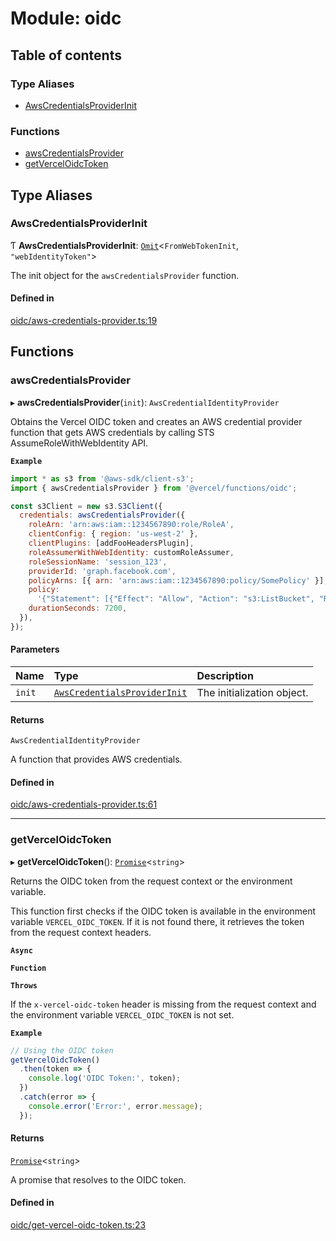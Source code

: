 # Module: oidc

## Table of contents

### Type Aliases

- [AwsCredentialsProviderInit](oidc.md#awscredentialsproviderinit)

### Functions

- [awsCredentialsProvider](oidc.md#awscredentialsprovider)
- [getVercelOidcToken](oidc.md#getverceloidctoken)

## Type Aliases

### AwsCredentialsProviderInit

Ƭ **AwsCredentialsProviderInit**: [`Omit`](https://www.typescriptlang.org/docs/handbook/utility-types.html#omittype-keys)<`FromWebTokenInit`, `"webIdentityToken"`\>

The init object for the `awsCredentialsProvider` function.

#### Defined in

[oidc/aws-credentials-provider.ts:19](https://github.com/vercel/vercel/blob/main/packages/functions/src/oidc/aws-credentials-provider.ts#L19)

## Functions

### awsCredentialsProvider

▸ **awsCredentialsProvider**(`init`): `AwsCredentialIdentityProvider`

Obtains the Vercel OIDC token and creates an AWS credential provider function
that gets AWS credentials by calling STS AssumeRoleWithWebIdentity API.

**`Example`**

```javascript
import * as s3 from '@aws-sdk/client-s3';
import { awsCredentialsProvider } from '@vercel/functions/oidc';

const s3Client = new s3.S3Client({
  credentials: awsCredentialsProvider({
    roleArn: 'arn:aws:iam::1234567890:role/RoleA',
    clientConfig: { region: 'us-west-2' },
    clientPlugins: [addFooHeadersPlugin],
    roleAssumerWithWebIdentity: customRoleAssumer,
    roleSessionName: 'session_123',
    providerId: 'graph.facebook.com',
    policyArns: [{ arn: 'arn:aws:iam::1234567890:policy/SomePolicy' }],
    policy:
      '{"Statement": [{"Effect": "Allow", "Action": "s3:ListBucket", "Resource": "*"}]}',
    durationSeconds: 7200,
  }),
});
```

#### Parameters

| Name   | Type                                                               | Description                |
| :----- | :----------------------------------------------------------------- | :------------------------- |
| `init` | [`AwsCredentialsProviderInit`](oidc.md#awscredentialsproviderinit) | The initialization object. |

#### Returns

`AwsCredentialIdentityProvider`

A function that provides AWS credentials.

#### Defined in

[oidc/aws-credentials-provider.ts:61](https://github.com/vercel/vercel/blob/main/packages/functions/src/oidc/aws-credentials-provider.ts#L61)

---

### getVercelOidcToken

▸ **getVercelOidcToken**(): [`Promise`](https://developer.mozilla.org/en-US/docs/Web/JavaScript/Reference/Global_Objects/Promise)<`string`\>

Returns the OIDC token from the request context or the environment variable.

This function first checks if the OIDC token is available in the environment variable
`VERCEL_OIDC_TOKEN`. If it is not found there, it retrieves the token from the request
context headers.

**`Async`**

**`Function`**

**`Throws`**

If the `x-vercel-oidc-token` header is missing from the request context and the environment variable `VERCEL_OIDC_TOKEN` is not set.

**`Example`**

```ts
// Using the OIDC token
getVercelOidcToken()
  .then(token => {
    console.log('OIDC Token:', token);
  })
  .catch(error => {
    console.error('Error:', error.message);
  });
```

#### Returns

[`Promise`](https://developer.mozilla.org/en-US/docs/Web/JavaScript/Reference/Global_Objects/Promise)<`string`\>

A promise that resolves to the OIDC token.

#### Defined in

[oidc/get-vercel-oidc-token.ts:23](https://github.com/vercel/vercel/blob/main/packages/functions/src/oidc/get-vercel-oidc-token.ts#L23)
